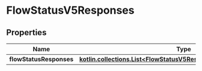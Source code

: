 
# FlowStatusV5Responses

## Properties
Name | Type | Description | Notes
------------ | ------------- | ------------- | -------------
**flowStatusResponses** | [**kotlin.collections.List&lt;FlowStatusV5ResponsesFlowStatusResponses&gt;**](FlowStatusV5ResponsesFlowStatusResponses.md) |  |  [optional]



